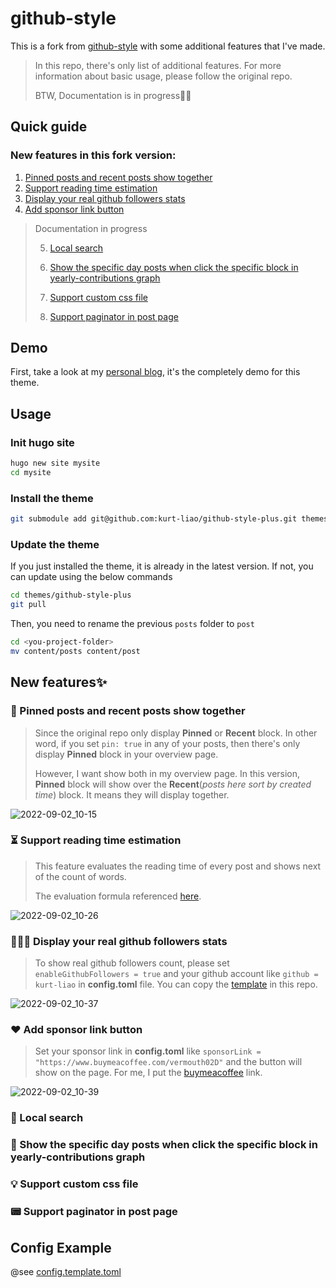 # github-style

This is a fork from [github-style](https://github.com/MeiK2333/github-style) with some additional features that I've made.

> In this repo, there's only list of additional features.
> For more information about basic usage, please follow the original repo.
> 
> BTW, Documentation is in progress🏃‍♂️

## Quick guide

### New features in this fork version:

1. [Pinned posts and recent posts show together](README.md#-pinned-posts-and-recent-posts-show-together)
2. [Support reading time estimation](/README.md#-support-reading-time-estimation)
3. [Display your real github followers stats](/README.md#-display-your-real-github-followers-stats)
4. [Add sponsor link button](/README.md#%EF%B8%8F-add-sponsor-link-button)

> Documentation in progress
>
> 5. [Local search](/README.md#-local-search)
>
> 6. [Show the specific day posts when click the specific block in yearly-contributions graph](/README.md#-show-the-specific-day-posts-when-click-the-specific-block-in-yearly-contributions-graph)
>
> 7. [Support custom css file](/README.md#-support-custom-css-file)
>
> 8. [Support paginator in post page](/README.md#-support-paginator-in-post-page)

## Demo

First, take a look at my [personal blog](https://blog.kurtstories.com/), it's the completely demo for this theme.

## Usage

### Init hugo site

```bash
hugo new site mysite
cd mysite
```

### Install the theme

```bash
git submodule add git@github.com:kurt-liao/github-style-plus.git themes/github-style-plus
```

### Update the theme

If you just installed the theme, it is already in the latest version. If not, you can update using the below commands

```bash
cd themes/github-style-plus
git pull
```

Then, you need to rename the previous `posts` folder to `post`

```bash
cd <you-project-folder>
mv content/posts content/post
```

## New features✨

### 📌 Pinned posts and recent posts show together

> Since the original repo only display **Pinned** or **Recent** block. In other word, if you set `pin: true` in any of your posts, then there's only display **Pinned** block in your overview page.
>
> However, I want show both in my overview page. In this version, **Pinned** block will show over the **Recent**(_posts here sort by created time_) block. It means they will display together.

![2022-09-02_10-15](https://user-images.githubusercontent.com/32745146/188045141-12f720d0-bb7e-4383-8cca-675be98692d7.png)

### ⏳ Support reading time estimation

> This feature evaluates the reading time of every post and shows next of the count of words.
>
> The evaluation formula referenced [here](https://kodify.net/hugo/strings/reading-time-text/).

![2022-09-02_10-26](https://user-images.githubusercontent.com/32745146/188046079-2c001f05-7e83-420b-8fd3-f810c28284d0.png)

### 🚶🚶🚶 Display your real github followers stats

> To show real github followers count, please set `enableGithubFollowers = true` and your github account like `github = kurt-liao` in **config.toml** file.
> You can copy the [template](/config.template.toml) in this repo.

![2022-09-02_10-37](https://user-images.githubusercontent.com/32745146/188046956-9af786fd-ccae-4c37-acc1-1a127ac0b9d1.png)

### ❤️ Add sponsor link button

> Set your sponsor link in **config.toml** like `sponsorLink = "https://www.buymeacoffee.com/vermouth02D"` and the button will show on the page.
> For me, I put the [buymeacoffee](https://www.buymeacoffee.com/) link.

![2022-09-02_10-39](https://user-images.githubusercontent.com/32745146/188047984-c40e8bb7-9af5-4601-b613-d636d5a81415.png)

### 🔎 Local search

### 🤲 Show the specific day posts when click the specific block in yearly-contributions graph

### 💡 Support custom css file

### 📟 Support paginator in post page

## Config Example

@see [config.template.toml](/config.template.toml)
